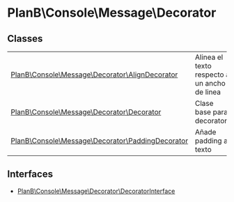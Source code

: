 
                                                                                                                                            
    
# PlanB\Console\Message\Decorator



## Classes
| | |
| --- | --- |
| [PlanB\Console\Message\Decorator\AlignDecorator](../../../PlanB/Console/Message/Decorator/AlignDecorator.md) | Alinea el texto respecto a un ancho de linea |
| [PlanB\Console\Message\Decorator\Decorator](../../../PlanB/Console/Message/Decorator/Decorator.md) | Clase base para decorators |
| [PlanB\Console\Message\Decorator\PaddingDecorator](../../../PlanB/Console/Message/Decorator/PaddingDecorator.md) | Añade padding al texto |


## Interfaces
- [PlanB\Console\Message\Decorator\DecoratorInterface](../../../PlanB/Console/Message/Decorator/DecoratorInterface.md)




                                                                                                                                                                                                                                                                                                                                                                                                            
    
                                                                                                                                                                                                                                                                             
                